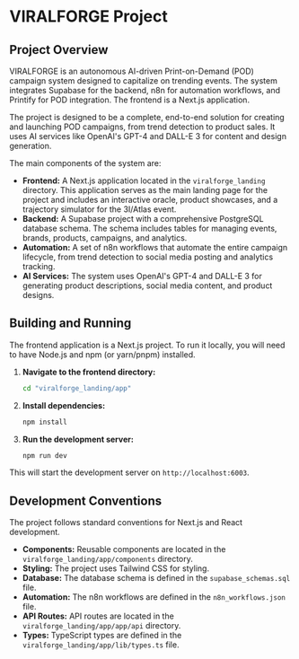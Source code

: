 # VIRALFORGE Project

## Project Overview

VIRALFORGE is an autonomous AI-driven Print-on-Demand (POD) campaign system designed to capitalize on trending events. The system integrates Supabase for the backend, n8n for automation workflows, and Printify for POD integration. The frontend is a Next.js application.

The project is designed to be a complete, end-to-end solution for creating and launching POD campaigns, from trend detection to product sales. It uses AI services like OpenAI's GPT-4 and DALL-E 3 for content and design generation.

The main components of the system are:

*   **Frontend:** A Next.js application located in the `viralforge_landing` directory. This application serves as the main landing page for the project and includes an interactive oracle, product showcases, and a trajectory simulator for the 3I/Atlas event.
*   **Backend:** A Supabase project with a comprehensive PostgreSQL database schema. The schema includes tables for managing events, brands, products, campaigns, and analytics.
*   **Automation:** A set of n8n workflows that automate the entire campaign lifecycle, from trend detection to social media posting and analytics tracking.
*   **AI Services:** The system uses OpenAI's GPT-4 and DALL-E 3 for generating product descriptions, social media content, and product designs.

## Building and Running

The frontend application is a Next.js project. To run it locally, you will need to have Node.js and npm (or yarn/pnpm) installed.

1.  **Navigate to the frontend directory:**
    ```bash
    cd "viralforge_landing/app"
    ```
2.  **Install dependencies:**
    ```bash
    npm install
    ```
3.  **Run the development server:**
    ```bash
    npm run dev
    ```
This will start the development server on `http://localhost:6003`.

## Development Conventions

The project follows standard conventions for Next.js and React development.

*   **Components:** Reusable components are located in the `viralforge_landing/app/components` directory.
*   **Styling:** The project uses Tailwind CSS for styling.
*   **Database:** The database schema is defined in the `supabase_schemas.sql` file.
*   **Automation:** The n8n workflows are defined in the `n8n_workflows.json` file.
*   **API Routes:** API routes are located in the `viralforge_landing/app/app/api` directory.
*   **Types:** TypeScript types are defined in the `viralforge_landing/app/lib/types.ts` file.
